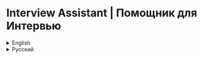 # Interview Assistant | Помощник для Интервью

<details>
<summary>English</summary>

Interview Assistant is a program that helps during online interviews by providing suggestions based on the interviewer's questions using ChatGPT (OpenAI API).

![Interview Assistant Screenshot](https://i.ibb.co/9pyML37/screenshot.jpg)

## Table of Contents

- [Installation](#installation)
- [Configuration](#configuration)
- [Using the Program](#using-the-program)
- [Important Notes](#important-notes)
- [Troubleshooting](#troubleshooting)
- [Support](#support)
- [Obtaining OpenAI API Key](#obtaining-openai-api-key)
- [License](#license)

## Installation

### Windows

1. Download and extract the program archive. [Release 1.0.0 ver](https://github.com/DoctorYanmar/Interview_assistant/releases/tag/Release)
2. Run `setup.bat` by double-clicking it.
3. Follow the on-screen instructions. The script will install Python 3.10 (if not already installed), create a virtual environment, and install the necessary dependencies.
4. After installation, a browser window will open with the VB-Audio Virtual Cable website. Download and install the program.

### macOS / Linux

1. Download and extract the program archive.
2. Open a terminal in the program folder.
3. Run the command (macOS):
   ```
   chmod +x setup_macos.sh && ./setup_macos.sh
   ```
   Run the command (Linux):
   ```
   chmod +x setup_linux.sh && ./setup_linux.sh
   ```
4. Follow the on-screen instructions. The script will install Python 3.10 (if not already installed), create a virtual environment, and install the necessary dependencies.
5. After installation, a browser window will open with the VB-Audio Virtual Cable website. Download and install the program.

## Configuration

### API Key Setup

1. Open the `.env` file in a text editor.
2. Replace `your_api_key_here` with your OpenAI API key.

### Virtual Audio Output Setup

<details>
<summary>Windows Setup Instructions</summary>

1. **Install Virtual Audio Device:**
   - Download and install [VB-Audio Virtual Cable](https://vb-audio.com/Cable/).
   - Restart your computer.
   - Check for new audio devices: "CABLE Input" and "CABLE Output".

2. **Zoom Setup:**
   - Open Zoom settings.
   - In the "Audio" section, select "CABLE Input (VB-Audio Virtual Cable)" as the speaker.
   - Keep your regular microphone selected.

3. **Windows Audio Settings:**
   - Open Sound Control Panel.
   - Set up "Listen to this device" for "CABLE Output".
   - Select your headphones or speakers as the playback device.

4. **Test in Zoom:**
   - In Zoom audio settings, test the speaker.
   - You should hear the test sound through your headphones or speakers.

</details>

<details>
<summary>macOS Setup Instructions</summary>

1. **Install Virtual Audio Device:**
   - Download and install [VB-Audio Virtual Cable for macOS](https://vb-audio.com/Cable/).
   - Restart your computer.

2. **Zoom Setup:**
   - In Zoom settings, select "CABLE Input (VB-Audio Virtual Cable)" as the speaker.
   - Keep your regular microphone selected.

3. **macOS Audio Settings:**
   - Set your regular output device in System Preferences.
   - Configure "CABLE Output" in Audio MIDI Setup.

4. **Test in Zoom:**
   - In Zoom settings, test the speaker and microphone.
   - You should hear the test sound through your headphones or speakers.

</details>

## Using the Program

1. Start the program:
   - Windows: Double-click `interview_helper.bat`
   - macOS: Run `interview_helper_macos.sh` (`./interview_helper_macos.sh`)
   - Linux: Run `interview_helper_linux.sh` (`./interview_helper_linux.sh`)

2. In the program window:
   - Select the appropriate audio device (usually "CABLE Output").
   - Choose the ChatGPT model.
   - Write a detailed prompt in the prompt window.
   - Select the language (Russian or English).
   - Click "Save Settings".

3. During the interview:
   - Press "Start Recording" when the interviewer starts asking a question.
   - Press "Stop Recording" when the interviewer finishes.
   - Wait for the suggestion in the "ChatGPT Suggestions" window.

## Important Notes

- Ensure you can access https://openai.com/ in your country, if not, then you cannot send/receive requests from OpenAI API. You need to find solution
- Verify that virtual audio outputs are correctly configured.
- Check that the correct OpenAI API key is specified in the `.env` file.
- If audio issues occur, check your system and Zoom audio settings.
- Be aware of the ethical considerations when using this program during interviews.

## Troubleshooting

- If the program doesn't start, ensure all installation steps were followed correctly.
- For audio capture issues, check virtual audio output settings.
- If ChatGPT suggestions are irrelevant, try changing the model or modifying the prompt.

## Support

If you encounter any problems or have questions, please [create an issue](https://github.com/DoctorYanmar/Interview_assistant/issues) in the project repository on GitHub.

## Obtaining OpenAI API Key

<details>
<summary>Instructions for obtaining an OpenAI API key</summary>

1. Go to the [OpenAI website](https://openai.com/).
2. Sign up or log in to your account.
3. Navigate to the [API keys section](https://platform.openai.com/account/api-keys).
4. Create a new key and save it securely.
5. Paste the key into the `.env` file in the program directory.

**Important:** To use the API, you need to add a payment method to your OpenAI account.

</details>

## License

This project is licensed under the [MIT License](LICENSE.md).

- Interview Assistant uses the OpenAI API, which is subject to the [OpenAI API Terms of Use](https://openai.com/policies/api-terms).
- The program recommends the use of VB-Audio Virtual Cable, which is subject to its [own license terms](https://vb-audio.com/Services/licensing.htm).
- For a full list of dependencies and their respective licenses, please refer to the `requirements.txt` file in this project.

</details>

<details>
<summary>Русский</summary>

Interview Assistant - это программа, которая помогает во время онлайн-интервью, предоставляя подсказки на основе вопросов интервьюера с использованием ChatGPT.

![Скриншот Interview Assistant](https://i.ibb.co/9pyML37/screenshot.jpg)

## Содержание

- [Установка](#установка)
- [Настройка](#настройка)
- [Использование программы](#использование-программы)
- [Важные замечания](#важные-замечания)
- [Устранение неполадок](#устранение-неполадок)
- [Поддержка](#поддержка)
- [Получение API ключа OpenAI](#получение-api-ключа-openai)
- [Лицензия](#лицензия)

## Установка

### Windows

1. Скачайте и распакуйте архив с программой. [Release 1.0.0 ver](https://github.com/DoctorYanmar/Interview_assistant/releases/tag/Release)
2. Запустите `setup.bat`, дважды кликнув на него.
3. Следуйте инструкциям на экране. Скрипт установит Python 3.10 (если его нет), создаст виртуальное окружение и установит необходимые зависимости.
4. После завершения установки откроется браузер с сайтом VB-Audio Virtual Cable. Скачайте и установите эту программу.

### macOS / Linux

1. Скачайте и распакуйте архив с программой.
2. Откройте терминал в папке с программой.
3. Выполните команду (macOS):
   ```
   chmod +x setup_macos.sh && ./setup_macos.sh
   ```
   Выполните команду (Linux):
   ```
   chmod +x setup_linux.sh && ./setup_linux.sh
   ```
4. Следуйте инструкциям на экране. Скрипт установит Python 3.10 (если его нет), создаст виртуальное окружение и установит необходимые зависимости.
5. После завершения установки откроется браузер с сайтом VB-Audio Virtual Cable. Скачайте и установите эту программу.

## Настройка

### Настройка API ключа

1. Откройте файл `.env` в текстовом редакторе.
2. Замените `your_api_key_here` на ваш API ключ OpenAI.

### Настройка виртуальных аудио выходов

<details>
<summary>Инструкции для Windows</summary>

1. **Установка виртуального аудиоустройства:**
   - Скачайте и установите [VB-Audio Virtual Cable](https://vb-audio.com/Cable/).
   - Перезагрузите компьютер.
   - Проверьте установку в настройках звука Windows.

2. **Настройка Zoom:**
   - Откройте настройки Zoom.
   - В разделе "Звук" выберите "CABLE Input (VB-Audio Virtual Cable)" как динамик.
   - Оставьте ваш обычный микрофон в настройках микрофона.

3. **Настройка Windows для прослушивания:**
   - Откройте панель управления звуком.
   - Настройте прослушивание "CABLE Output" через ваши наушники или динамики.

4. **Проверка в Zoom:**
   - В настройках звука Zoom проверьте динамик.
   - Вы должны услышать тестовый звук через ваши наушники или динамики.

</details>

<details>
<summary>Инструкции для macOS</summary>

1. **Установка виртуального аудиоустройства:**
   - Скачайте и установите [VB-Audio Virtual Cable для macOS](https://vb-audio.com/Cable/).
   - Перезагрузите компьютер.

2. **Настройка Zoom:**
   - В настройках Zoom выберите "CABLE Input (VB-Audio Virtual Cable)" как динамик.
   - Оставьте ваш обычный микрофон в настройках микрофона.

3. **Настройка macOS для прослушивания:**
   - Настройте вывод звука через ваше обычное устройство.
   - Настройте прослушивание "CABLE Output" через приложение "Аудио MIDI Setup".

4. **Проверка в Zoom:**
   - В настройках Zoom проверьте динамик и микрофон.
   - Вы должны услышать тестовый звук через ваши наушники или динамики.

</details>

## Использование программы

1. Запустите программу:
   - Windows: Дважды кликните на `interview_helper.bat`
   - macOS: Запустите `interview_helper_macos.sh` (`./interview_helper_macos.sh`)
   - Linux: Запустите `interview_helper_linux.sh` (`./interview_helper_linux.sh`)

2. В открывшемся окне программы:
   - Выберите нужное аудиоустройство (обычно "CABLE Output").
   - Выберите модель ChatGPT.
   - Напишите промпт в окне промпта.
   - Выберите язык (русский или английский).
   - Нажмите "Save Settings".

3. Во время интервью:
   - Нажмите "Start Recording", когда интервьюер начнет задавать вопрос.
   - Нажмите "Stop Recording", когда интервьюер закончит вопрос.
   - Ожидайте подсказку в окне "ChatGPT Suggestions".

## Важные замечания

- Убедитесь, что вы можете открыть https://openai.com/ в вашей стране, если нет, то вы не cможете отправлять/получать запросы от OpenAI API. Вам нужно найти решение
- Проверьте правильность настройки виртуальных аудио выходов.
- Убедитесь, что в файле `.env` указан правильный API ключ OpenAI.
- Проверьте настройки звука в системе и в Zoom при проблемах с аудио.
- Помните об этических аспектах использования такой программы во время интервью.

## Устранение неполадок

- Если программа не запускается, проверьте правильность установки.
- При проблемах с захватом звука, проверьте настройки виртуальных аудио выходов.
- Если ChatGPT дает нерелевантные подсказки, попробуйте изменить модель или промпт.

## Поддержка

Если у вас возникли проблемы или вопросы, пожалуйста, [создайте issue](https://github.com/DoctorYanmar/Interview_assistant/issues) в репозитории проекта на GitHub.

## Получение API ключа OpenAI

<details>
<summary>Инструкции по получению API ключа OpenAI</summary>

1. Перейдите на [сайт OpenAI](https://openai.com/).
2. Зарегистрируйтесь или войдите в аккаунт.
3. Перейдите в раздел [API keys](https://platform.openai.com/account/api-keys).
4. Создайте новый ключ и сохраните его.
5. Вставьте ключ в файл `.env` в директории программы.

**Важно:** Для использования API необходимо привязать способ оплаты к вашему аккаунту OpenAI.

</details>

## Лицензия

Этот проект лицензирован по [лицензии MIT](LICENSE.md).

- Interview Assistant использует API OpenAI, который подчиняется [Условиям использования API OpenAI](https://openai.com/policies/api-terms).
- Программа рекомендует использовать VB-Audio Virtual Cable, который подчиняется [собственным условиям лицензии](https://vb-audio.com/Services/licensing.htm).
- Полный список зависимостей и соответствующих им лицензий см. в файле `requirements.txt` в этом проекте.

</details>